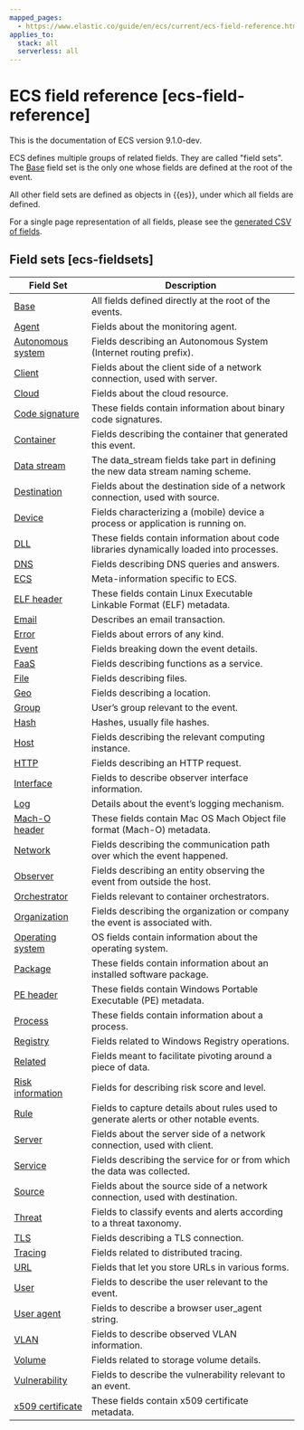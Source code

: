 ```yaml
---
mapped_pages:
  - https://www.elastic.co/guide/en/ecs/current/ecs-field-reference.html
applies_to:
  stack: all
  serverless: all
---
```


# ECS field reference [ecs-field-reference]

This is the documentation of ECS version 9.1.0-dev.

ECS defines multiple groups of related fields. They are called "field sets". The [Base](/reference/ecs-base.md) field set is the only one whose fields are defined at the root of the event.

All other field sets are defined as objects in {{es}}, under which all fields are defined.

For a single page representation of all fields, please see the [generated CSV of fields](https://github.com/elastic/ecs/blob/master/generated/csv/fields.csv).


## Field sets [ecs-fieldsets]

| Field Set | Description |
| --- | --- |
| [Base](/reference/ecs-base.md) | All fields defined directly at the root of the events. |
| [Agent](/reference/ecs-agent.md) | Fields about the monitoring agent. |
| [Autonomous system](/reference/ecs-as.md) | Fields describing an Autonomous System (Internet routing prefix). |
| [Client](/reference/ecs-client.md) | Fields about the client side of a network connection, used with server. |
| [Cloud](/reference/ecs-cloud.md) | Fields about the cloud resource. |
| [Code signature](/reference/ecs-code_signature.md) | These fields contain information about binary code signatures. |
| [Container](/reference/ecs-container.md) | Fields describing the container that generated this event. |
| [Data stream](/reference/ecs-data_stream.md) | The data_stream fields take part in defining the new data stream naming scheme. |
| [Destination](/reference/ecs-destination.md) | Fields about the destination side of a network connection, used with source. |
| [Device](/reference/ecs-device.md) | Fields characterizing a (mobile) device a process or application is running on. |
| [DLL](/reference/ecs-dll.md) | These fields contain information about code libraries dynamically loaded into processes. |
| [DNS](/reference/ecs-dns.md) | Fields describing DNS queries and answers. |
| [ECS](/reference/ecs-ecs.md) | Meta-information specific to ECS. |
| [ELF header](/reference/ecs-elf.md) | These fields contain Linux Executable Linkable Format (ELF) metadata. |
| [Email](/reference/ecs-email.md) | Describes an email transaction. |
| [Error](/reference/ecs-error.md) | Fields about errors of any kind. |
| [Event](/reference/ecs-event.md) | Fields breaking down the event details. |
| [FaaS](/reference/ecs-faas.md) | Fields describing functions as a service. |
| [File](/reference/ecs-file.md) | Fields describing files. |
| [Geo](/reference/ecs-geo.md) | Fields describing a location. |
| [Group](/reference/ecs-group.md) | User’s group relevant to the event. |
| [Hash](/reference/ecs-hash.md) | Hashes, usually file hashes. |
| [Host](/reference/ecs-host.md) | Fields describing the relevant computing instance. |
| [HTTP](/reference/ecs-http.md) | Fields describing an HTTP request. |
| [Interface](/reference/ecs-interface.md) | Fields to describe observer interface information. |
| [Log](/reference/ecs-log.md) | Details about the event’s logging mechanism. |
| [Mach-O header](/reference/ecs-macho.md) | These fields contain Mac OS Mach Object file format (Mach-O) metadata. |
| [Network](/reference/ecs-network.md) | Fields describing the communication path over which the event happened. |
| [Observer](/reference/ecs-observer.md) | Fields describing an entity observing the event from outside the host. |
| [Orchestrator](/reference/ecs-orchestrator.md) | Fields relevant to container orchestrators. |
| [Organization](/reference/ecs-organization.md) | Fields describing the organization or company the event is associated with. |
| [Operating system](/reference/ecs-os.md) | OS fields contain information about the operating system. |
| [Package](/reference/ecs-package.md) | These fields contain information about an installed software package. |
| [PE header](/reference/ecs-pe.md) | These fields contain Windows Portable Executable (PE) metadata. |
| [Process](/reference/ecs-process.md) | These fields contain information about a process. |
| [Registry](/reference/ecs-registry.md) | Fields related to Windows Registry operations. |
| [Related](/reference/ecs-related.md) | Fields meant to facilitate pivoting around a piece of data. |
| [Risk information](/reference/ecs-risk.md) | Fields for describing risk score and level. |
| [Rule](/reference/ecs-rule.md) | Fields to capture details about rules used to generate alerts or other notable events. |
| [Server](/reference/ecs-server.md) | Fields about the server side of a network connection, used with client. |
| [Service](/reference/ecs-service.md) | Fields describing the service for or from which the data was collected. |
| [Source](/reference/ecs-source.md) | Fields about the source side of a network connection, used with destination. |
| [Threat](/reference/ecs-threat.md) | Fields to classify events and alerts according to a threat taxonomy. |
| [TLS](/reference/ecs-tls.md) | Fields describing a TLS connection. |
| [Tracing](/reference/ecs-tracing.md) | Fields related to distributed tracing. |
| [URL](/reference/ecs-url.md) | Fields that let you store URLs in various forms. |
| [User](/reference/ecs-user.md) | Fields to describe the user relevant to the event. |
| [User agent](/reference/ecs-user_agent.md) | Fields to describe a browser user_agent string. |
| [VLAN](/reference/ecs-vlan.md) | Fields to describe observed VLAN information. |
| [Volume](/reference/ecs-volume.md) | Fields related to storage volume details. |
| [Vulnerability](/reference/ecs-vulnerability.md) | Fields to describe the vulnerability relevant to an event. |
| [x509 certificate](/reference/ecs-x509.md) | These fields contain x509 certificate metadata. |





















































